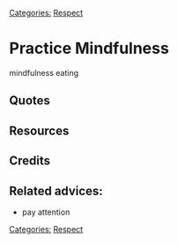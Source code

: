 [Categories:](../Categories/index.md) [Respect](../Categories/Respect.md)
# Practice Mindfulness
mindfulness eating
## Quotes

## Resources

## Credits

## Related advices:

- pay attention

[Categories:](../Categories/index.md) [Respect](../Categories/Respect.md)